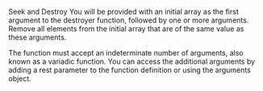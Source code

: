 Seek and Destroy
You will be provided with an initial array as the first argument to the destroyer function, followed by one or more arguments. Remove all elements from the initial array that are of the same value as these arguments.

The function must accept an indeterminate number of arguments, also known as a variadic function. You can access the additional arguments by adding a rest parameter to the function definition or using the arguments object.

